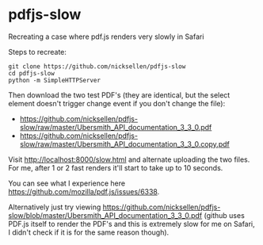 # pdfjs-slow

Recreating a case where pdf.js renders very slowly in Safari

Steps to recreate:

```
git clone https://github.com/nicksellen/pdfjs-slow
cd pdfjs-slow
python -m SimpleHTTPServer
```

Then download the two test PDF's (they are identical, but the select element doesn't trigger change event if you don't change the file):
- https://github.com/nicksellen/pdfjs-slow/raw/master/Ubersmith_API_documentation_3_3_0.pdf
- https://github.com/nicksellen/pdfjs-slow/raw/master/Ubersmith_API_documentation_3_3_0.copy.pdf

Visit [http://localhost:8000/slow.html](http://localhost:8000/slow.html) and alternate uploading the two files. For me, after 1 or 2 fast renders it'll start to take up to 10 seconds.

You can see what I experience here https://github.com/mozilla/pdf.js/issues/6338.

Alternatively just try viewing https://github.com/nicksellen/pdfjs-slow/blob/master/Ubersmith_API_documentation_3_3_0.pdf (github uses PDF.js itself to render the PDF's and this is extremely slow for me on Safari, I didn't check if it is for the same reason though).
